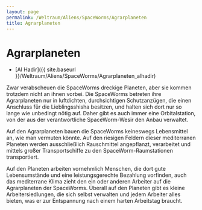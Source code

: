 ```yaml
---
layout: page
permalink: /Weltraum/Aliens/SpaceWorms/Agrarplaneten
title: Agrarplaneten
---
```


# Agrarplaneten

- [Al Hadir]({{ site.baseurl }}/Weltraum/Aliens/SpaceWorms/Agrarplaneten_alhadir)

Zwar verabscheuen die SpaceWorms dreckige Planeten, aber sie kommen trotzdem nicht an ihnen vorbei. Die SpaceWorms betreten ihre Agrarplaneten nur in luftdichten, durchsichtigen Schutzanzügen, die einen Anschluss für die Lieblingsshisha besitzen, und halten sich dort nur so lange wie unbedingt nötig auf. Daher gibt es auch immer eine Orbitalstation, von der aus der verantwortliche SpaceWorm-Wesir den Anbau verwaltet.

Auf den Agrarplaneten bauen die SpaceWorms keineswegs Lebensmittel an, wie man vermuten könnte. Auf den riesigen Feldern dieser mediterranen Planeten werden ausschließlich Rauschmittel angepflanzt, verarbeitet und mittels großer Transportschiffe zu den SpaceWorm-Raumstationen transportiert.

Auf den Planeten arbeiten vornehmlich Menschen, die dort gute Lebensumstände und eine leistungsgerechte Bezahlung vorfinden, auch das mediterrane Klima zieht den ein oder anderen Arbeiter auf die Agrarplaneten der SpaceWorms. Überall auf den Planeten gibt es kleine Arbeitersiedlungen, die sich selbst verwalten und jedem Arbeiter alles bieten, was er zur Entspannung nach einem harten Arbeitstag braucht.

